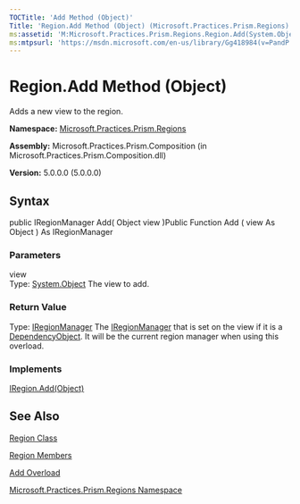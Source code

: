 ```yaml
---
TOCTitle: 'Add Method (Object)'
Title: 'Region.Add Method (Object) (Microsoft.Practices.Prism.Regions)'
ms:assetid: 'M:Microsoft.Practices.Prism.Regions.Region.Add(System.Object)'
ms:mtpsurl: 'https://msdn.microsoft.com/en-us/library/Gg418984(v=PandP.50)'
---
```



# Region.Add Method (Object)

Adds a new view to the region.

**Namespace:** [Microsoft.Practices.Prism.Regions](https://msdn.microsoft.com/library/microsoft.practices.prism.regions)
**Assembly:** Microsoft.Practices.Prism.Composition (in Microsoft.Practices.Prism.Composition.dll)

**Version:** 5.0.0.0 (5.0.0.0)

## Syntax

public IRegionManager Add( Object view )Public Function Add ( view As Object ) As IRegionManager

### Parameters

view  
Type: [System.Object](http://msdn.microsoft.com/en-us/library/e5kfa45b)
The view to add.

### Return Value

Type: [IRegionManager](https://msdn.microsoft.com/library/microsoft.practices.prism.regions.iregionmanager)
The [IRegionManager](https://msdn.microsoft.com/library/microsoft.practices.prism.regions.iregionmanager) that is set on the view if it is a [DependencyObject](http://msdn.microsoft.com/en-us/library/ms589309). It will be the current region manager when using this overload.
### Implements

[IRegion.Add(Object)](https://msdn.microsoft.com/library/microsoft.practices.prism.regions.iregion.add(system.object))

## See Also

[Region Class](https://msdn.microsoft.com/library/microsoft.practices.prism.regions.region)

[Region Members](https://msdn.microsoft.com/allmembers.t:microsoft.practices.prism.regions.region)

[Add Overload](https://msdn.microsoft.com/overload:microsoft.practices.prism.regions.region.add)

[Microsoft.Practices.Prism.Regions Namespace](https://msdn.microsoft.com/library/microsoft.practices.prism.regions)
